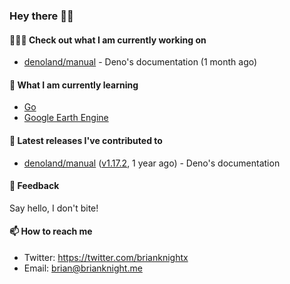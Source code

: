 ### Hey there 👋🏻

#### 👷🏻‍♂️ Check out what I am currently working on

- [denoland/manual](https://github.com/denoland/manual) - Deno&#39;s documentation (1 month ago)

#### 🌱 What I am currently learning
- [Go](https://go.dev/)
- [Google Earth Engine](https://earthengine.google.com/)

#### 🔭 Latest releases I've contributed to

- [denoland/manual](https://github.com/denoland/manual) ([v1.17.2](https://github.com/denoland/manual/releases/tag/v1.17.2), 1 year ago) - Deno&#39;s documentation

#### 💬 Feedback

Say hello, I don't bite!

#### 📫 How to reach me

- Twitter: https://twitter.com/brianknightx
- Email: brian@brianknight.me